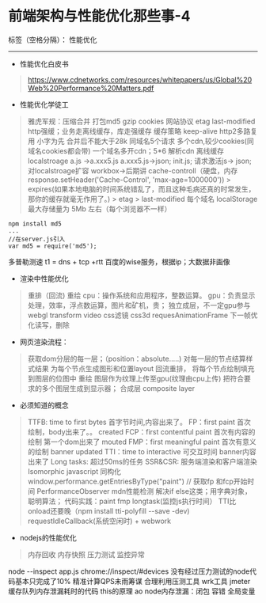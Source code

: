 ﻿# 前端架构与性能优化那些事-4

标签（空格分隔）： 性能优化

---

+ 性能优化白皮书
> https://www.cdnetworks.com/resources/whitepapers/us/Global%20Web%20Performance%20Matters.pdf

+ 性能优化学徒工
>  雅虎军规：压缩合并 打包md5 gzip cookies 
网站协议 etag last-modified http强缓；业务走离线缓存，库走强缓存
缓存策略 keep-alive http2多路复用
小字为先
合并后不能大于28k  同域名5个请求 多个cdn,较少cookies(同域名cookies都会带) 一个域名多开cdn；5*6
解析cdn <link dns>
离线缓存 localstroage  a.js ->a.xxx5.js a.xxx5.js->json;  init.js;
请求激活js-> json; 对localstroage扩容
workbox->后期讲
cache-controll（硬盘，内存response.setHeader('Cache-Control', 'max-age=1000000')) > expires(如果本地电脑的时间系统错乱了，而且这种毛病还真的时常发生，那你的缓存就毫无作用了。) > etag > last-modified
每个域名 localStorage 最大存储量为 5Mb 左右（每个浏览器不一样）
```
npm install md5
...
//在server.js引入
var md5 = require('md5');
```
多普勒测速 t1 = dns + tcp +rtt 百度的wise服务，根据ip；大数据非画像

+ 渲染中性能优化
> 重排（回流) 重绘
cpu：操作系统和应用程序，整数运算。 gpu：负责显示处理，效率，浮点数运算，图片和矿机，贵；
独立成层，不一定gpu参与
webgl transform video css滤镜 css3d
requesAnimationFrame 下一帧优化读写，删除


+ 网页渲染流程：
> 获取dom分层的每一层；（position：absolute.....)
对每一层的节点结算样式结果
为每个节点生成图形和位置layout 回流重排，
将每个节点绘制填充到图层的位图中 重绘
图层作为纹理上传至gpu(纹理由cpu上传)
把符合要求的多个图层生成到显示器； 合成层 composite layer

+ 必须知道的概念
> TTFB: time to first bytes 首字节时间,内容出来了。
FP：first paint 首次绘制，body出来了。。 created
FCP：first contentful paint 首次有内容的绘制 第一个dom出来了 mouted
FMP：first meaningful paint 首次有意义的绘制 banner updated
TTI：time to interactive 可交互时间 banner内容出来了
Long tasks: 超过50ms的任务
SSR&CSR: 服务端渲染和客户端渲染
Isomorphic javascript 同构化
window.performance.getEntriesByType("paint") // 获取fp 和fcp开始时间
PerformanceObserver mdn性能检测
解决if else这类；用字典对象，聪明算法；
代码实践：paint fmp longtask(监控js执行时间） TTI比onload还要晚（npm install tti-polyfill --save -dev)
requestIdleCallback(系统空闲时) + webwork

+ nodejs的性能优化 
> 内存回收
内存快照
压力测试
监控异常

node --inspect app.js
chrome://inspect/#devices
没有经过压力测试的node代码基本只完成了10%
精准计算QPS未雨筹谋
合理利用压测工具 wrk工具 jmeter
缓存队列内存泄漏耗时的代码
this的原理 ao
node内存泄漏：闭包 容错 全局变量








